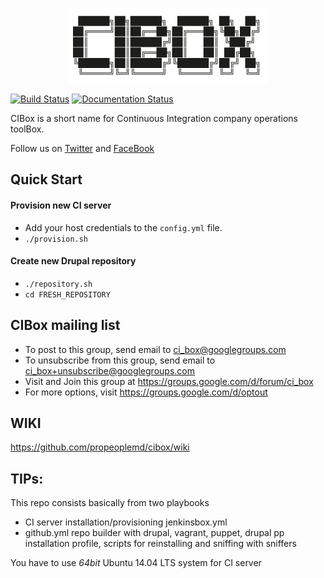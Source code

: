 <p align="center"><img src="docs/images/cibox-logo.png" alt="CIBox Logo" /></p>

[![Build Status](https://travis-ci.org/propeoplemd/cibox.svg?branch=master)](https://travis-ci.org/propeoplemd/cibox)
[![Documentation Status](https://readthedocs.org/projects/cibox/badge/?version=latest)](http://cibox.readthedocs.org/en/latest/?badge=latest)

CIBox is a short name for Continuous Integration company operations toolBox. 

Follow us on [Twitter](https://twitter.com/cibox_tools) and [FaceBook](https://www.facebook.com/CIBox-178038095885249/)

## Quick Start
#### Provision new CI server
- Add your host credentials to the `config.yml` file.
- `./provision.sh`

#### Create new Drupal repository
- `./repository.sh`
- `cd FRESH_REPOSITORY`

## CIBox mailing list

- To post to this group, send email to ci_box@googlegroups.com
- To unsubscribe from this group, send email to ci_box+unsubscribe@googlegroups.com
- Visit and Join this group at https://groups.google.com/d/forum/ci_box
- For more options, visit https://groups.google.com/d/optout


## WIKI
https://github.com/propeoplemd/cibox/wiki

## TIPs:

This repo consists basically from two playbooks
- CI server installation/provisioning jenkinsbox.yml
- github.yml repo builder with drupal, vagrant, puppet, drupal pp installation profile, scripts for reinstalling and sniffing with sniffers

You have to use *64bit* Ubuntu 14.04 LTS system for CI server

